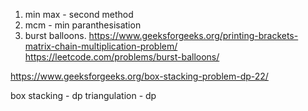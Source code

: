 1. min max - second method  
2. mcm - min paranthesisation 
3. burst balloons.
https://www.geeksforgeeks.org/printing-brackets-matrix-chain-multiplication-problem/ 
https://leetcode.com/problems/burst-balloons/

 https://www.geeksforgeeks.org/box-stacking-problem-dp-22/ 

 box stacking - dp 
 triangulation - dp 